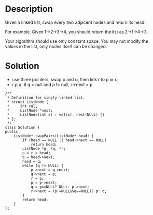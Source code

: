 # Description

Given a linked list, swap every two adjacent nodes and return its head.

For example,
Given 1->2->3->4, you should return the list as 2->1->4->3.

Your algorithm should use only constant space. You may not modify the values in the list, only nodes itself can be changed.

# Solution

- use three pointers, swap p and q, then link r to p or q
- r p q,  if q = null and p != null, r->next = p
```
/**
 * Definition for singly-linked list.
 * struct ListNode {
 *     int val;
 *     ListNode *next;
 *     ListNode(int x) : val(x), next(NULL) {}
 * };
 */
class Solution {
public:
    ListNode* swapPairs(ListNode* head) {
        if (head == NULL || head->next == NULL)
            return head;
        ListNode *p, *q, *r;
        p = r = head;
        q = head->next;
        head = q;
        while (q != NULL) {
            p->next = q->next;
            q->next = p;
            r = p;
            p = p->next;
            q = p==NULL? NULL: p->next;
            r->next = (p!=NULL&&q==NULL)? p: q;
        }
        return head;
    }
};
```
